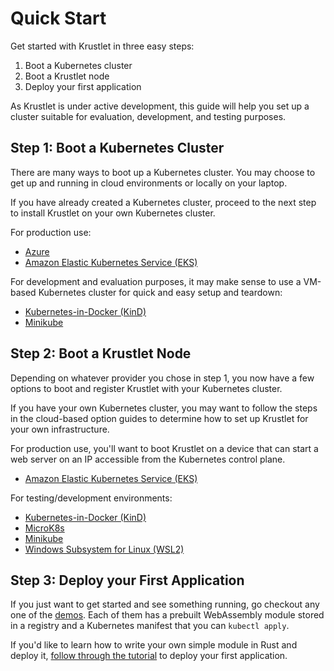 # Quick Start

Get started with Krustlet in three easy steps:

1. Boot a Kubernetes cluster
2. Boot a Krustlet node
3. Deploy your first application

As Krustlet is under active development, this guide will help you set up a
cluster suitable for evaluation, development, and testing purposes.

## Step 1: Boot a Kubernetes Cluster

There are many ways to boot up a Kubernetes cluster. You may choose to get up
and running in cloud environments or locally on your laptop.

If you have already created a Kubernetes cluster, proceed to the next step to
install Krustlet on your own Kubernetes cluster.

For production use:

- [Azure](../howto/krustlet-on-azure.md)
- [Amazon Elastic Kubernetes Service (EKS)](../howto/krustlet-on-eks.md)

For development and evaluation purposes, it may make sense to use a VM-based
Kubernetes cluster for quick and easy setup and teardown:

- [Kubernetes-in-Docker (KinD)](../howto/kubernetes-on-kind.md)
- [Minikube](../howto/kubernetes-on-minikube.md)

## Step 2: Boot a Krustlet Node

Depending on whatever provider you chose in step 1, you now have a few options
to boot and register Krustlet with your Kubernetes cluster.

If you have your own Kubernetes cluster, you may want to follow the steps in the
cloud-based option guides to determine how to set up Krustlet for your own
infrastructure.

For production use, you'll want to boot Krustlet on a device that can start a
web server on an IP accessible from the Kubernetes control plane.

- [Amazon Elastic Kubernetes Service (EKS)](../howto/krustlet-on-eks.md)

For testing/development environments:

- [Kubernetes-in-Docker (KinD)](../howto/krustlet-on-kind.md)
- [MicroK8s](../howto/krustlet-on-microk8s.md)
- [Minikube](../howto/krustlet-on-minikube.md)
- [Windows Subsystem for Linux (WSL2)](../howto/krustlet-on-wsl2.md)

## Step 3: Deploy your First Application

If you just want to get started and see something running, go checkout any one
of the [demos](../../demos). Each of them has a prebuilt WebAssembly module
stored in a registry and a Kubernetes manifest that you can `kubectl apply`.

If you'd like to learn how to write your own simple module in Rust and deploy
it, [follow through the tutorial](tutorial01.md) to deploy your first
application.

[development guide]: ../community/developers.md
